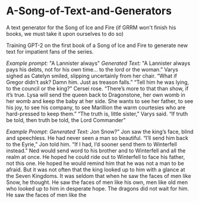 # A-Song-of-Text-and-Generators
A text generator for the Song of Ice and Fire (if GRRM won't finish his books, we must take it upon ourselves to do so)

Training GPT-2 on the first book of a Song of Ice and Fire to generate new text for impatient fans of the series. 

*Example prompt:* "A Lannister always"
*Generated Text:* "A Lannister always pays his debts, not for his own time… to the lord or the woman.”  Varys sighed as Catelyn smiled, slipping uncertainly from her chair. “What if Gregor didn’t ask? Damn him. Just as treason falls.”  “Tell him he was lying, to the council or the king?”  Cersei rose. “There’s more to that than show, if it’s true. Lysa will send the queen back to Dragonstone, her own womb in her womb and keep the baby at her side. She wants to see her father, to see his joy, to see his company, to see Marillion the warm courtesies who are hard-pressed to keep them.”  “The truth is, little sister,” Varys said. “If truth be told, then truth be told, the Lord Commander"

*Example Prompt:*
*Generated Text:* Jon Snow?”  Jon saw the king’s face, blind and speechless. He had never seen a man so beautiful.  “I’ll send him back to the Eyrie,” Jon told him. “If I had, I’d sooner send them to Winterfell instead.”  Ned would send word to his brother and to Winterfell and all the realm at once. He hoped he could ride out to Winterfell to face his father, not this one. He hoped he would remind him that he was not a man to be afraid.  But it was not often that the king looked up to him with a glance at the Seven Kingdoms. It was seldom that when he saw the faces of men like Snow, he thought. He saw the faces of men like his own, men like old men who looked up to him in desperate hope. The dragons did not wait for him. He saw the faces of men like the
